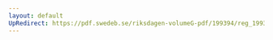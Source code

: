 ```yaml
---
layout: default
UpRedirect: https://pdf.swedeb.se/riksdagen-volumeG-pdf/199394/reg_199394_SfU/reg_199394_SfU_0004.pdf
---
```

